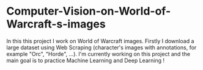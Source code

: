 # Computer-Vision-on-World-of-Warcraft-s-images
In this this project I work on World of Warcraft images. 
Firstly I download a large dataset using Web Scraping (character's images with annotations, for example "Orc", "Horde", ...). I'm currently working on this project and the main goal is to practice Machine Learning and Deep Learning !
